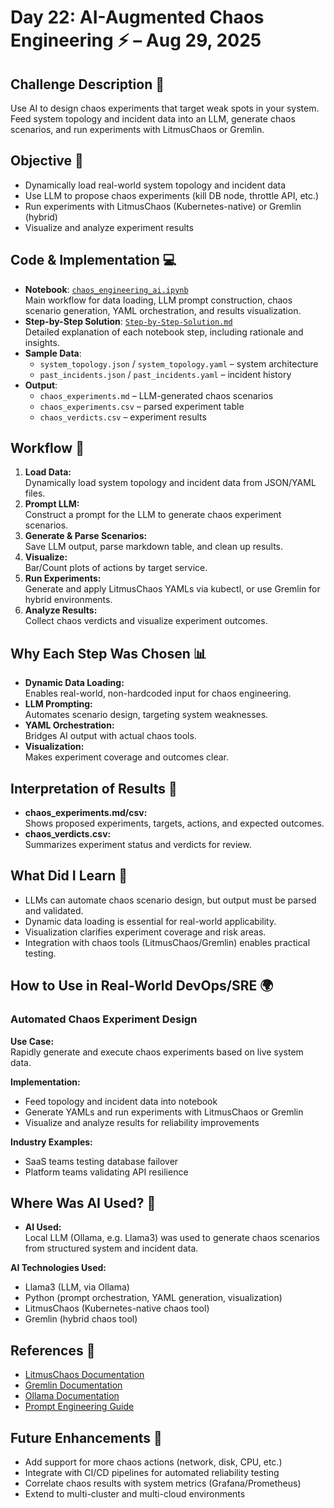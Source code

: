 # Day 22: AI-Augmented Chaos Engineering ⚡ – Aug 29, 2025

## Challenge Description 🎯
Use AI to design chaos experiments that target weak spots in your system. Feed system topology and incident data into an LLM, generate chaos scenarios, and run experiments with LitmusChaos or Gremlin.

## Objective 🚀
- Dynamically load real-world system topology and incident data
- Use LLM to propose chaos experiments (kill DB node, throttle API, etc.)
- Run experiments with LitmusChaos (Kubernetes-native) or Gremlin (hybrid)
- Visualize and analyze experiment results

## Code & Implementation 💻
- **Notebook**: [`chaos_engineering_ai.ipynb`](./chaos_engineering_ai.ipynb)  
  Main workflow for data loading, LLM prompt construction, chaos scenario generation, YAML orchestration, and results visualization.
- **Step-by-Step Solution**: [`Step-by-Step-Solution.md`](./Step-by-Step-Solution.md)  
  Detailed explanation of each notebook step, including rationale and insights.
- **Sample Data**:  
  - `system_topology.json` / `system_topology.yaml` – system architecture
  - `past_incidents.json` / `past_incidents.yaml` – incident history
- **Output**:  
  - `chaos_experiments.md` – LLM-generated chaos scenarios
  - `chaos_experiments.csv` – parsed experiment table
  - `chaos_verdicts.csv` – experiment results

## Workflow 🔄

1. **Load Data:**  
   Dynamically load system topology and incident data from JSON/YAML files.
2. **Prompt LLM:**  
   Construct a prompt for the LLM to generate chaos experiment scenarios.
3. **Generate & Parse Scenarios:**  
   Save LLM output, parse markdown table, and clean up results.
4. **Visualize:**  
   Bar/Count plots of actions by target service.
5. **Run Experiments:**  
   Generate and apply LitmusChaos YAMLs via kubectl, or use Gremlin for hybrid environments.
6. **Analyze Results:**  
   Collect chaos verdicts and visualize experiment outcomes.

## Why Each Step Was Chosen 📊
- **Dynamic Data Loading:**  
  Enables real-world, non-hardcoded input for chaos engineering.
- **LLM Prompting:**  
  Automates scenario design, targeting system weaknesses.
- **YAML Orchestration:**  
  Bridges AI output with actual chaos tools.
- **Visualization:**  
  Makes experiment coverage and outcomes clear.

## Interpretation of Results 🧠
- **chaos_experiments.md/csv:**  
  Shows proposed experiments, targets, actions, and expected outcomes.
- **chaos_verdicts.csv:**  
  Summarizes experiment status and verdicts for review.

## What Did I Learn 🧩
- LLMs can automate chaos scenario design, but output must be parsed and validated.
- Dynamic data loading is essential for real-world applicability.
- Visualization clarifies experiment coverage and risk areas.
- Integration with chaos tools (LitmusChaos/Gremlin) enables practical testing.

## How to Use in Real-World DevOps/SRE 🌍

### Automated Chaos Experiment Design
**Use Case:**  
Rapidly generate and execute chaos experiments based on live system data.

**Implementation:**  
- Feed topology and incident data into notebook
- Generate YAMLs and run experiments with LitmusChaos or Gremlin
- Visualize and analyze results for reliability improvements

**Industry Examples:**  
- SaaS teams testing database failover
- Platform teams validating API resilience

## Where Was AI Used? 🤖

- **AI Used:**  
  Local LLM (Ollama, e.g. Llama3) was used to generate chaos scenarios from structured system and incident data.

**AI Technologies Used:**  
- Llama3 (LLM, via Ollama)
- Python (prompt orchestration, YAML generation, visualization)
- LitmusChaos (Kubernetes-native chaos tool)
- Gremlin (hybrid chaos tool)

## References 📖
- [LitmusChaos Documentation](https://docs.litmuschaos.io/)
- [Gremlin Documentation](https://www.gremlin.com/docs/)
- [Ollama Documentation](https://ollama.com/docs)
- [Prompt Engineering Guide](https://www.promptingguide.ai/)

## Future Enhancements 🚀
- Add support for more chaos actions (network, disk, CPU, etc.)
- Integrate with CI/CD pipelines for automated reliability testing
- Correlate chaos results with system metrics (Grafana/Prometheus)
- Extend to multi-cluster and multi-cloud environments
